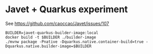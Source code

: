 # Javet + Quarkus experiment

See https://github.com/caoccao/Javet/issues/107

```
BUILDER=javet-quarkus-builder-image:local
docker build -t $BUILDER ./builder-image
./mvnw package -Pnative -Dquarkus.native.container-build=true -Dquarkus.native.builder-image=$BUILDER
```
